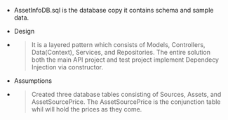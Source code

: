 * AssetInfoDB.sql is the database copy it contains schema and sample data.

*  Design
*  > It is a layered pattern which consists of Models, Controllers, Data(Context), Services, and Repositories.
   > The entire solution both the main API project and test project implement Dependecy Injection via constructor.

*  Assumptions
*  > Created three database tables consisting of Sources, Assets, and AssetSourcePrice.
   > The AssetSourcePrice is the conjunction table whil will hold the prices as they come.
